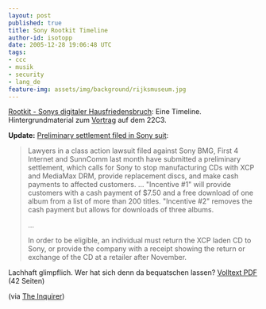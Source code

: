 ```yaml
---
layout: post
published: true
title: Sony Rootkit Timeline
author-id: isotopp
date: 2005-12-28 19:06:48 UTC
tags:
- ccc
- musik
- security
- lang_de
feature-img: assets/img/background/rijksmuseum.jpg
---
```

<a href="http://www.netzpolitik.org/2005/rookit-sonys-digitaler-hausfriedensbruch">Rootkit - Sonys digitaler Hausfriedensbruch</a>: Eine Timeline. Hintergrundmaterial zum <a href="https://events.ccc.de/congress/2005/fahrplan/events/1132.en.html">Vortrag</a> auf dem 22C3.

<b>Update:</b> <a href="http://www.betanews.com/article/Preliminary_Settlement_Filed_in_Sony_Suit/1135841071">Preliminary settlement filed in Sony suit</a>: <blockquote>Lawyers in a class action lawsuit filed against Sony BMG, First 4 Internet and SunnComm last month have submitted a preliminary settlement, which calls for Sony to stop manufacturing CDs with XCP and MediaMax DRM, provide replacement discs, and make cash payments to affected customers.
...
"Incentive #1" will provide customers with a cash payment of $7.50 and a free download of one album from a list of more than 200 titles. "Incentive #2" removes the cash payment but allows for downloads of three albums.

...

In order to be eligible, an individual must return the XCP laden CD to Sony, or provide the company with a receipt showing the return or exchange of the CD at a retailer after November.</blockquote> Lachhaft glimpflich. Wer hat sich denn da bequatschen lassen? <a href="http://www.sunbelt-software.com/ihs/alex/sonysettleme23423423434nt.pdf">Volltext PDF</a> (42 Seiten)

(via <a href="http://www.theinquirer.net/?article=28607">The Inquirer</a>)
